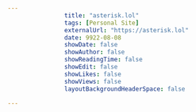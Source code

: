 ---
                title: "asterisk.lol"
                tags: [Personal Site]
                externalUrl: "https://asterisk.lol"
                date: 9922-08-08
                showDate: false
                showAuthor: false
                showReadingTime: false
                showEdit: false
                showLikes: false
                showViews: false
                layoutBackgroundHeaderSpace: false
                ---
